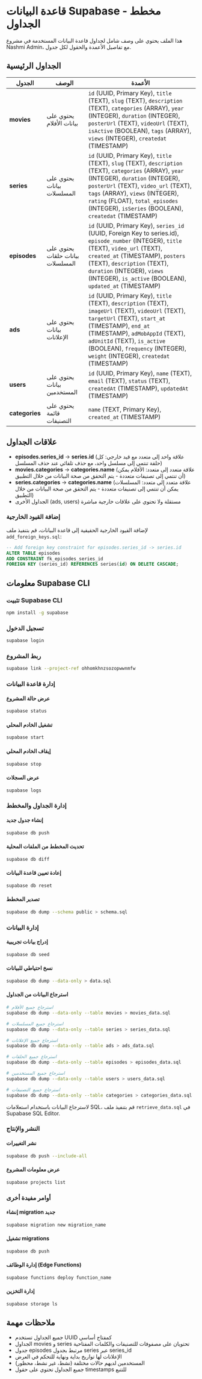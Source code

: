 # قاعدة البيانات Supabase - مخطط الجداول

هذا الملف يحتوي على وصف شامل لجداول قاعدة البيانات المستخدمة في مشروع Nashmi Admin، مع تفاصيل الأعمدة والحقول لكل جدول.

## الجداول الرئيسية

| الجدول | الوصف | الأعمدة |
|--------|--------|----------|
| **movies** | يحتوي على بيانات الأفلام | `id` (UUID, Primary Key), `title` (TEXT), `slug` (TEXT), `description` (TEXT), `categories` (ARRAY), `year` (INTEGER), `duration` (INTEGER), `posterUrl` (TEXT), `videoUrl` (TEXT), `isActive` (BOOLEAN), `tags` (ARRAY), `views` (INTEGER), `createdat` (TIMESTAMP) |
| **series** | يحتوي على بيانات المسلسلات | `id` (UUID, Primary Key), `title` (TEXT), `slug` (TEXT), `description` (TEXT), `categories` (ARRAY), `year` (INTEGER), `duration` (INTEGER), `posterUrl` (TEXT), `video_url` (TEXT), `tags` (ARRAY), `views` (INTEGER), `rating` (FLOAT), `total_episodes` (INTEGER), `isSeries` (BOOLEAN), `createdat` (TIMESTAMP) |
| **episodes** | يحتوي على بيانات حلقات المسلسلات | `id` (UUID, Primary Key), `series_id` (UUID, Foreign Key to series.id), `episode_number` (INTEGER), `title` (TEXT), `video_url` (TEXT), `created_at` (TIMESTAMP), `posters` (TEXT), `description` (TEXT), `duration` (INTEGER), `views` (INTEGER), `is_active` (BOOLEAN), `updated_at` (TIMESTAMP) |
| **ads** | يحتوي على بيانات الإعلانات | `id` (UUID, Primary Key), `title` (TEXT), `description` (TEXT), `imageUrl` (TEXT), `videoUrl` (TEXT), `targetUrl` (TEXT), `start_at` (TIMESTAMP), `end_at` (TIMESTAMP), `adMobAppId` (TEXT), `adUnitId` (TEXT), `is_active` (BOOLEAN), `frequency` (INTEGER), `weight` (INTEGER), `createdat` (TIMESTAMP) |
| **users** | يحتوي على بيانات المستخدمين | `id` (UUID, Primary Key), `name` (TEXT), `email` (TEXT), `status` (TEXT), `createdAt` (TIMESTAMP), `updatedAt` (TIMESTAMP) |
| **categories** | يحتوي على قائمة التصنيفات | `name` (TEXT, Primary Key), `created_at` (TIMESTAMP) |

## علاقات الجداول

- **episodes.series_id** → **series.id** (علاقة واحد إلى متعدد مع قيد خارجي: كل حلقة تنتمي إلى مسلسل واحد، مع حذف تلقائي عند حذف المسلسل)
- **movies.categories** → **categories.name** (علاقة متعدد إلى متعدد: الأفلام يمكن أن تنتمي إلى تصنيفات متعددة - يتم التحقق من صحة البيانات من خلال التطبيق)
- **series.categories** → **categories.name** (علاقة متعدد إلى متعدد: المسلسلات يمكن أن تنتمي إلى تصنيفات متعددة - يتم التحقق من صحة البيانات من خلال التطبيق)
- الجداول الأخرى (ads, users) مستقلة ولا تحتوي على علاقات خارجية مباشرة

### إضافة القيود الخارجية

لإضافة القيود الخارجية الحقيقية إلى قاعدة البيانات، قم بتنفيذ ملف `add_foreign_keys.sql`:

```sql
-- Add foreign key constraint for episodes.series_id -> series.id
ALTER TABLE episodes
ADD CONSTRAINT fk_episodes_series_id
FOREIGN KEY (series_id) REFERENCES series(id) ON DELETE CASCADE;
```

## معلومات Supabase CLI

### تثبيت Supabase CLI

```bash
npm install -g supabase
```

### تسجيل الدخول

```bash
supabase login
```

### ربط المشروع

```bash
supabase link --project-ref ohhomkhnzsozopwwnmfw
```

### إدارة قاعدة البيانات

#### عرض حالة المشروع
```bash
supabase status
```

#### تشغيل الخادم المحلي
```bash
supabase start
```

#### إيقاف الخادم المحلي
```bash
supabase stop
```

#### عرض السجلات
```bash
supabase logs
```

### إدارة الجداول والمخطط

#### إنشاء جدول جديد
```bash
supabase db push
```

#### تحديث المخطط من الملفات المحلية
```bash
supabase db diff
```

#### إعادة تعيين قاعدة البيانات
```bash
supabase db reset
```

#### تصدير المخطط
```bash
supabase db dump --schema public > schema.sql
```

### إدارة البيانات

#### إدراج بيانات تجريبية
```bash
supabase db seed
```

#### نسخ احتياطي للبيانات
```bash
supabase db dump --data-only > data.sql
```

#### استرجاع البيانات من الجداول
```bash
# استرجاع جميع الأفلام
supabase db dump --data-only --table movies > movies_data.sql

# استرجاع جميع المسلسلات
supabase db dump --data-only --table series > series_data.sql

# استرجاع جميع الإعلانات
supabase db dump --data-only --table ads > ads_data.sql

# استرجاع جميع الحلقات
supabase db dump --data-only --table episodes > episodes_data.sql

# استرجاع جميع المستخدمين
supabase db dump --data-only --table users > users_data.sql

# استرجاع جميع التصنيفات
supabase db dump --data-only --table categories > categories_data.sql
```

لاسترجاع البيانات باستخدام استعلامات SQL، قم بتنفيذ ملف `retrieve_data.sql` في Supabase SQL Editor.

### النشر والإنتاج

#### نشر التغييرات
```bash
supabase db push --include-all
```

#### عرض معلومات المشروع
```bash
supabase projects list
```

### أوامر مفيدة أخرى

#### إنشاء migration جديد
```bash
supabase migration new migration_name
```

#### تشغيل migrations
```bash
supabase db push
```

#### إدارة الوظائف (Edge Functions)
```bash
supabase functions deploy function_name
```

#### إدارة التخزين
```bash
supabase storage ls
```

## ملاحظات مهمة

- جميع الجداول تستخدم UUID كمفتاح أساسي
- الجداول movies و series تحتويان على مصفوفات للتصنيفات والكلمات المفتاحية
- جدول episodes مرتبط بجدول series عبر series_id
- الإعلانات لها تواريخ بداية ونهاية للتحكم في العرض
- المستخدمين لديهم حالات مختلفة (نشط، غير نشط، محظور)
- جميع الجداول تحتوي على حقول timestamps للتتبع

